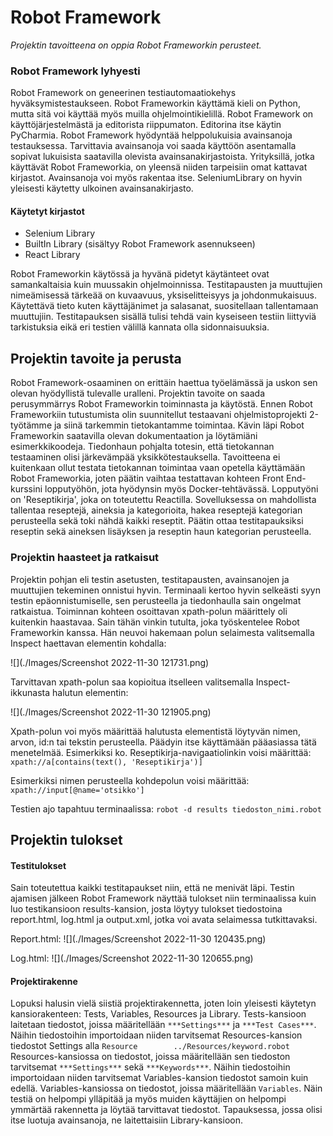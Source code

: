 # Robot Framework
*Projektin tavoitteena on oppia Robot Frameworkin perusteet.*
### Robot Framework lyhyesti
Robot Framework on geneerinen testiautomaatiokehys hyväksymistestaukseen. Robot Frameworkin käyttämä kieli on Python,
mutta sitä voi käyttää myös muilla ohjelmointikielillä. Robot Framework on käyttöjärjestelmästä ja editorista 
riippumaton. Editorina itse käytin PyCharmia. Robot Framework hyödyntää helppolukuisia avainsanoja testauksessa. 
Tarvittavia avainsanoja voi saada käyttöön asentamalla sopivat lukuisista saatavilla olevista avainsanakirjastoista. 
Yrityksillä, jotka käyttävät Robot Frameworkia, on yleensä niiden tarpeisiin omat kattavat kirjastot. Avainsanoja voi 
myös rakentaa itse. SeleniumLibrary on hyvin yleisesti käytetty ulkoinen avainsanakirjasto.

#### Käytetyt kirjastot
* Selenium Library
* BuiltIn Library (sisältyy Robot Framework asennukseen)
* React Library

Robot Frameworkin käytössä ja hyvänä pidetyt käytänteet ovat samankaltaisia kuin muussakin ohjelmoinnissa. Testitapausten 
ja muuttujien nimeämisessä tärkeää on kuvaavuus, yksiselitteisyys ja johdonmukaisuus. Käytettävä tieto kuten käyttäjänimet 
ja salasanat, suositellaan tallentamaan muuttujiin. Testitapauksen sisällä tulisi tehdä vain kyseiseen testiin liittyviä 
tarkistuksia eikä eri testien välillä kannata olla sidonnaisuuksia.

## Projektin tavoite ja perusta
Robot Framework-osaaminen on erittäin haettua työelämässä ja uskon sen olevan hyödyllistä tulevalle uralleni. Projektin 
tavoite on saada perusymmärrys Robot Frameworkin toiminnasta ja käytöstä. Ennen Robot Frameworkiin tutustumista olin 
suunnitellut testaavani ohjelmistoprojekti 2-työtämme ja siinä tarkemmin tietokantamme toimintaa. Kävin läpi Robot 
Frameworkin saatavilla olevan dokumentaation ja löytämiäni esimerkkikoodeja. Tiedonhaun pohjalta totesin, että tietokannan 
testaaminen olisi järkevämpää yksikkötestauksella. Tavoitteena ei kuitenkaan ollut testata tietokannan toimintaa vaan 
opetella käyttämään Robot Frameworkia, joten päätin vaihtaa testattavan kohteen Front End-kurssini lopputyöhön, jota 
hyödynsin myös Docker-tehtävässä. Lopputyöni on 'Reseptikirja', joka on toteutettu Reactilla. Sovelluksessa on mahdollista 
tallentaa reseptejä, aineksia ja kategorioita, hakea reseptejä kategorian perusteella sekä toki nähdä kaikki reseptit. 
Päätin ottaa testitapauksiksi reseptin sekä aineksen lisäyksen ja reseptin haun kategorian perusteella.

### Projektin haasteet ja ratkaisut
Projektin pohjan eli testin asetusten, testitapausten, avainsanojen ja muuttujien tekeminen onnistui hyvin. Terminaali
kertoo hyvin selkeästi syyn testin epäonnistumiselle, sen perusteella ja tiedonhaulla sain ongelmat ratkaistua.
Toiminnan kohteen osoittavan xpath-polun määrittely oli kuitenkin haastavaa. Sain tähän vinkin tutulta, joka työskentelee
Robot Frameworkin kanssa. Hän neuvoi hakemaan polun selaimesta valitsemalla Inspect haettavan elementin kohdalla:

![](./Images/Screenshot 2022-11-30 121731.png)

Tarvittavan xpath-polun saa kopioitua itselleen valitsemalla Inspect-ikkunasta halutun elementin:

![](./Images/Screenshot 2022-11-30 121905.png)

Xpath-polun voi myös määrittää halutusta elementistä löytyvän nimen, arvon, id:n tai tekstin perusteella. Päädyin itse
käyttämään pääasiassa tätä menetelmää. Esimerkiksi ko. Reseptikirja-navigaatiolinkin voisi määrittää:
```xpath://a[contains(text(), 'Reseptikirja')]```

Esimerkiksi nimen perusteella kohdepolun voisi määrittää: ```xpath://input[@name='otsikko']```

Testien ajo tapahtuu terminaalissa: ```robot -d results tiedoston_nimi.robot```

## Projektin tulokset
#### Testitulokset

Sain toteutettua kaikki testitapaukset niin, että ne menivät läpi. Testin ajamisen jälkeen Robot Framework näyttää 
tulokset niin terminaalissa kuin luo testikansioon results-kansion, josta löytyy tulokset tiedostoina report.html, 
log.html ja output.xml, jotka voi avata selaimessa tutkittavaksi.

Report.html:
![](./Images/Screenshot 2022-11-30 120435.png)

Log.html:
![](./Images/Screenshot 2022-11-30 120655.png)

#### Projektirakenne
Lopuksi halusin vielä siistiä projektirakennetta, joten loin yleisesti käytetyn kansiorakenteen: Tests, Variables, 
Resources ja Library. Tests-kansioon laitetaan tiedostot, joissa määritellään ```***Settings***``` ja ```***Test Cases***```.
Näihin tiedostoihin importoidaan niiden tarvitsemat Resources-kansion tiedostot Settings alla
```Resource        ../Resources/keyword.robot``` Resources-kansiossa on tiedostot, joissa määritellään sen tiedoston
tarvitsemat ```***Settings***``` sekä ```***Keywords***```. Näihin tiedostoihin importoidaan niiden tarvitsemat
Variables-kansion tiedostot samoin kuin edellä. Variables-kansiossa on tiedostot, joissa määritellään ```Variables```.
Näin testiä on helpompi ylläpitää ja myös muiden käyttäjien on helpompi ymmärtää rakennetta ja löytää tarvittavat tiedostot.
Tapauksessa, jossa olisi itse luotuja avainsanoja, ne laitettaisiin Library-kansioon.
